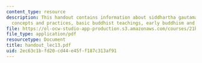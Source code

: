 ```yaml
---
content_type: resource
description: This handout contains information about siddhartha gautama, pre buddhist
  concepts and practices, basic buddhist teachings, early buddhism and mahayana buddhism.
file: https://ol-ocw-studio-app-production.s3.amazonaws.com/courses/21h-522-japan-in-the-age-of-the-samurai-history-and-film-fall-2006/2ec63c1bfd20cd44e45ff187c313af91_handout_lec13.pdf
file_type: application/pdf
resourcetype: Document
title: handout_lec13.pdf
uid: 2ec63c1b-fd20-cd44-e45f-f187c313af91
---
```

